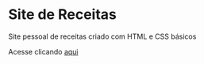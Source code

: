 # Site de Receitas

Site pessoal de receitas criado com HTML e CSS básicos

Acesse clicando [aqui](https://edusoaresrz.github.io/projeto-receitas/)
